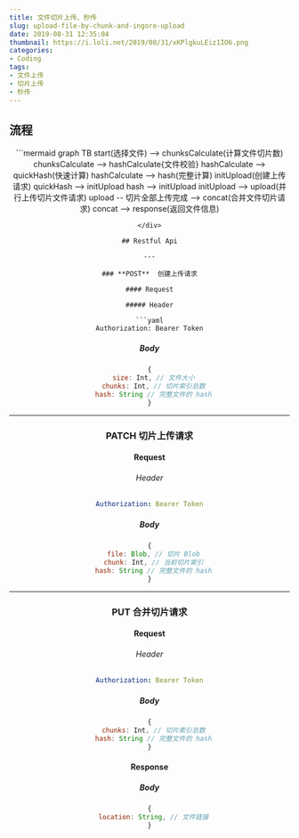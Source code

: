 ```yaml
---
title: 文件切片上传、秒传
slug: upload-file-by-chunk-and-ingore-upload
date: 2019-08-31 12:35:04
thumbnail: https://i.loli.net/2019/08/31/xKPlgkuLEiz1IO6.png
categories:
- Coding
tags:
- 文件上传
- 切片上传
- 秒传
---
```

## 流程
<div style="text-align: center;">
```mermaid
graph TB
start(选择文件) --> chunksCalculate(计算文件切片数)
chunksCalculate --> hashCalculate{文件校验}
hashCalculate --> quickHash(快速计算)
hashCalculate --> hash(完整计算)
initUpload(创建上传请求)
quickHash --> initUpload
hash --> initUpload
initUpload --> upload(并行上传切片文件请求)
upload -- 切片全部上传完成 --> concat(合并文件切片请求)
concat --> response(返回文件信息)

```
</div>

## Restful Api

---

### **POST**  创建上传请求

#### Request

##### Header

```yaml
Authorization: Bearer Token
```



##### Body

```js
{
  size: Int, // 文件大小
  chunks: Int, // 切片索引总数
  hash: String // 完整文件的 hash
}
```

---

### **PATCH** 切片上传请求

#### Request

###### Header

```yaml
Authorization: Bearer Token
```

##### Body

```js
{
  file: Blob, // 切片 Blob
  chunk: Int, // 当前切片索引
  hash: String // 完整文件的 hash
}
```

---

### **PUT** 合并切片请求

#### Request

###### Header

```yaml
Authorization: Bearer Token
```

##### Body

```js
{
  chunks: Int, // 切片索引总数
  hash: String // 完整文件的 hash
}
```

#### Response

##### Body

```js
{
  location: String, // 文件链接
}
```
